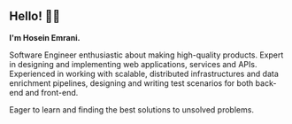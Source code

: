 ## Hello! 👋🏻

**I'm Hosein Emrani.**

Software Engineer enthusiastic about making high-quality products. Expert in designing and implementing web applications, services and APIs. Experienced in working with scalable, distributed infrastructures and data enrichment pipelines, designing and writing test scenarios for both back-end and front-end.

Eager to learn and finding the best solutions to unsolved problems. 
